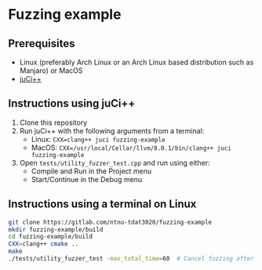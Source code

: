 # Fuzzing example

## Prerequisites
* Linux (preferably Arch Linux or an Arch Linux based distribution such as Manjaro) or MacOS
* [juCi++](https://gitlab.com/cppit/jucipp)

## Instructions using juCi++
1. Clone this repository
2. Run juCi++ with the following arguments from a terminal:
    * Linux: `CXX=clang++ juci fuzzing-example`
    * MacOS: `CXX=/usr/local/Cellar/llvm/8.0.1/bin/clang++ juci fuzzing-example`
3. Open `tests/utility_fuzzer_test.cpp` and run using either:
    * Compile and Run in the Project menu
    * Start/Continue in the Debug menu

## Instructions using a terminal on Linux
```sh
git clone https://gitlab.com/ntnu-tdat3020/fuzzing-example
mkdir fuzzing-example/build
cd fuzzing-example/build
CXX=clang++ cmake ..
make
./tests/utility_fuzzer_test -max_total_time=60  # Cancel fuzzing after 60 seconds
```
